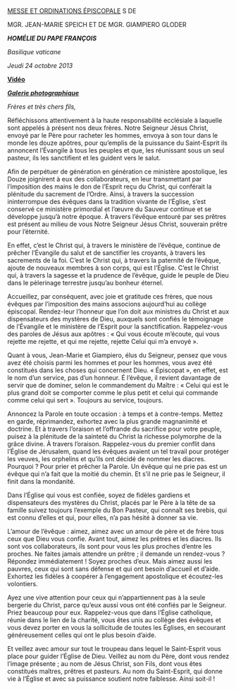 [MESSE ET ORDINATIONS ÉPISCOPALE](http://www.vatican.va/news_services/liturgy/libretti/2013/20131024-libretto-ordinazione-episcopale.pdf) S DE

MGR. JEAN-MARIE SPEICH ET DE MGR. GIAMPIERO GLODER

***HOMÉLIE DU PAPE FRANÇOIS***

*Basilique vaticane*

*Jeudi 24 octobre 2013*

**[Vidéo](http://player.rv.va/vaticanplayer.asp?language=it&tic=VA_CMPO36SW)**

***[Galerie photographique](http://www.photogallery.va/content/photogallery/fr/celebrazioni-liturgiche/ordinazione-episcopale20131024.html)***

*Frères et très chers fils,*

Réfléchissons attentivement à la haute responsabilité ecclésiale à laquelle sont appelés à présent nos deux frères. Notre Seigneur Jésus Christ, envoyé par le Père pour racheter les hommes, envoya à son tour dans le monde les douze apôtres, pour qu’emplis de la puissance du Saint-Esprit ils annoncent l’Évangile à tous les peuples et que, les réunissant sous un seul pasteur, ils les sanctifient et les guident vers le salut.

Afin de perpétuer de génération en génération ce ministère apostolique, les Douze joignirent à eux des collaborateurs, en leur transmettant par l’imposition des mains le don de l’Esprit reçu du Christ, qui conférait la plénitude du sacrement de l’Ordre. Ainsi, à travers la succession ininterrompue des évêques dans la tradition vivante de l’Église, s’est conservé ce ministère primordial et l’œuvre du Sauveur continue et se développe jusqu’à notre époque. À travers l’évêque entouré par ses prêtres est présent au milieu de vous Notre Seigneur Jésus Christ, souverain prêtre pour l’éternité.

En effet, c’est le Christ qui, à travers le ministère de l’évêque, continue de prêcher l’Évangile du salut et de sanctifier les croyants, à travers les sacrements de la foi. C’est le Christ qui, à travers la paternité de l’évêque, ajoute de nouveaux membres à son corps, qui est l’Église. C’est le Christ qui, à travers la sagesse et la prudence de l’évêque, guide le peuple de Dieu dans le pèlerinage terrestre jusqu’au bonheur éternel.

Accueillez, par conséquent, avec joie et gratitude ces frères, que nous évêques par l’imposition des mains associons aujourd’hui au collège épiscopal. Rendez-leur l’honneur que l’on doit aux ministres du Christ et aux dispensateurs des mystères de Dieu, auxquels sont confiés le témoignage de l’Évangile et le ministère de l’Esprit pour la sanctification. Rappelez-vous des paroles de Jésus aux apôtres : « Qui vous écoute m’écoute, qui vous rejette me rejette, et qui me rejette, rejette Celui qui m’a envoyé ».

Quant à vous, Jean-Marie et Giampiero, élus du Seigneur, pensez que vous avez été choisis parmi les hommes et pour les hommes, vous avez été constitués dans les choses qui concernent Dieu. « Épiscopat », en effet, est le nom d’un service, pas d’un honneur. É l’évêque, il revient davantage de servir que de dominer, selon le commandement du Maître : « Celui qui est le plus grand doit se comporter comme le plus petit et celui qui commande comme celui qui sert ». Toujours au service, toujours.

Annoncez la Parole en toute occasion : à temps et à contre-temps. Mettez en garde, réprimandez, exhortez avec la plus grande magnanimité et doctrine. Et à travers l’oraison et l’offrande du sacrifice pour votre peuple, puisez à la plénitude de la sainteté du Christ la richesse polymorphe de la grâce divine. À travers l’oraison. Rappelez-vous du premier conflit dans l’Église de Jérusalem, quand les évêques avaient un tel travail pour protéger les veuves, les orphelins et qu’ils ont décidé de nommer les diacres. Pourquoi ? Pour prier et prêcher la Parole. Un évêque qui ne prie pas est un évêque qui n’a fait que la moitié du chemin. Et s’il ne prie pas le Seigneur, il finit dans la mondanité.

Dans l’Église qui vous est confiée, soyez de fidèles gardiens et dispensateurs des mystères du Christ, placés par le Père à la tête de sa famille suivez toujours l’exemple du Bon Pasteur, qui connaît ses brebis, qui est connu d’elles et qui, pour elles, n’a pas hésité à donner sa vie.

L’amour de l’évêque : aimez, aimez avec un amour de père et de frère tous ceux que Dieu vous confie. Avant tout, aimez les prêtres et les diacres. Ils sont vos collaborateurs, ils sont pour vous les plus proches d’entre les proches. Ne faites jamais attendre un prêtre ; il demande un rendez-vous ? Répondez immédiatement ! Soyez proches d’eux. Mais aimez aussi les pauvres, ceux qui sont sans défense et qui ont besoin d’accueil et d’aide. Exhortez les fidèles à coopérer à l’engagement apostolique et écoutez-les volontiers.

Ayez une vive attention pour ceux qui n’appartiennent pas à la seule bergerie du Christ, parce qu’eux aussi vous ont été confiés par le Seigneur. Priez beaucoup pour eux. Rappelez-vous que dans l’Église catholique, réunie dans le lien de la charité, vous êtes unis au collège des évêques et vous devez porter en vous la sollicitude de toutes les Églises, en secourant généreusement celles qui ont le plus besoin d’aide.

Et veillez avec amour sur tout le troupeau dans lequel le Saint-Esprit vous place pour guider l’Église de Dieu. Veillez au nom du Père, dont vous rendez l’image présente ; au nom de Jésus Christ, son Fils, dont vous êtes constitués maîtres, prêtres et pasteurs. Au nom du Saint-Esprit, qui donne vie à l’Église et avec sa puissance soutient notre faiblesse. Ainsi soit-il !